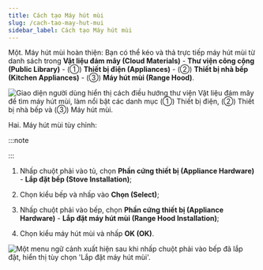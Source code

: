 ```yaml
---
title: Cách tạo Máy hút mùi
slug: /cach-tao-may-hut-mui
sidebar_label: Cách tạo Máy hút mùi
---
```


Một. Máy hút mùi hoàn thiện: Bạn có thể kéo và thả trực tiếp máy hút mùi từ danh sách trong **Vật liệu đám mây (Cloud Materials)** - **Thư viện công cộng (Public Library)** - (①) **Thiết bị điện (Appliances)** - (②) **Thiết bị nhà bếp (Kitchen Appliances)** - (③) **Máy hút mùi (Range Hood)**.

![Giao diện người dùng hiển thị cách điều hướng thư viện Vật liệu đám mây để tìm máy hút mùi, làm nổi bật các danh mục (①) Thiết bị điện, (②) Thiết bị nhà bếp và (③) Máy hút mùi.](https://storage.googleapis.com/jegavn_kb/images/55d5e899-5637-4b35-8e5a-12cf70e80e41.png)

Hai. Máy hút mùi tùy chỉnh:

:::note

:::

1. Nhấp chuột phải vào tủ, chọn **Phần cứng thiết bị (Appliance Hardware)** - **Lắp đặt bếp (Stove Installation)**;

2. Chọn kiểu bếp và nhấp vào **Chọn (Select)**;

3. Nhấp chuột phải vào bếp, chọn **Phần cứng thiết bị (Appliance Hardware)** - **Lắp đặt máy hút mùi (Range Hood Installation)**;

4. Chọn kiểu máy hút mùi và nhấp **OK (OK)**.

![Một menu ngữ cảnh xuất hiện sau khi nhấp chuột phải vào bếp đã lắp đặt, hiển thị tùy chọn 'Lắp đặt máy hút mùi'.](https://storage.googleapis.com/jegavn_kb/images/e49e69a1-5df0-4b37-b1a5-e7d484d117c6.png)